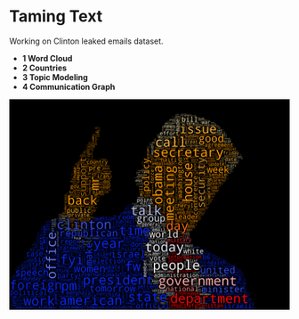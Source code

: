 # Taming Text

Working on Clinton leaked emails dataset.

* **1 Word Cloud**
* **2 Countries**
* **3 Topic Modeling**
* **4 Communication Graph**

![trump<3clinton](trump<3clinton.png)
